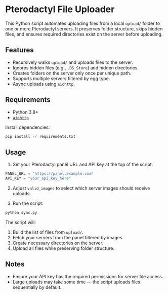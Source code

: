 # Pterodactyl File Uploader

This Python script automates uploading files from a local `upload/` folder to one or more Pterodactyl servers. It preserves folder structure, skips hidden files, and ensures required directories exist on the server before uploading.

## Features

- Recursively walks `upload/` and uploads files to the server.
- Ignores hidden files (e.g., `.DS_Store`) and hidden directories.
- Creates folders on the server only once per unique path.
- Supports multiple servers filtered by egg type.
- Async uploads using `aiohttp`.

## Requirements

- Python 3.8+
- [`aiohttp`](https://pypi.org/project/aiohttp/)

Install dependencies:

```bash
pip install -r requirements.txt
```

## Usage

1. Set your Pterodactyl panel URL and API key at the top of the script:

```python
PANEL_URL = "https://panel.example.com"
API_KEY = "your_api_key_here"
```

2. Adjust `valid_images` to select which server images should receive uploads.

3. Run the script:

```bash
python sync.py
```

The script will:

1. Build the list of files from `upload/`.
2. Fetch your servers from the panel filtered by images.
3. Create necessary directories on the server.
4. Upload all files while preserving folder structure.

## Notes

- Ensure your API key has the required permissions for server file access.
- Large uploads may take some time — the script uploads files sequentially by default.
